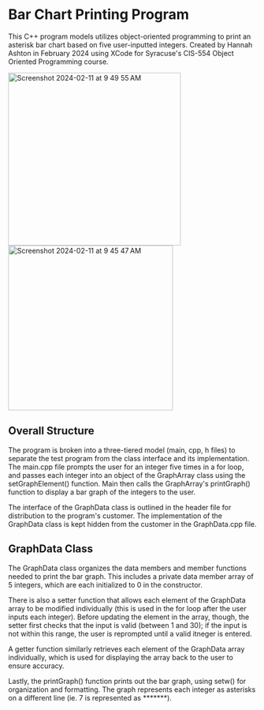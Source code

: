 # Bar Chart Printing Program
This C++ program models utilizes object-oriented programming to print an asterisk bar chart based on five user-inputted integers.
Created by Hannah Ashton in February 2024 using XCode for Syracuse's CIS-554 Object Oriented Programming course.

<img width="350" alt="Screenshot 2024-02-11 at 9 49 55 AM" src="https://github.com/hcharise/Bar-Chart-Printing-Program/assets/110205350/a0019cb9-b7ab-47a6-9fc8-d170939dbb88">

<img width="334" alt="Screenshot 2024-02-11 at 9 45 47 AM" src="https://github.com/hcharise/Bar-Chart-Printing-Program/assets/110205350/51e5bbb4-068c-408a-a380-0379a675935c">


## Overall Structure
The program is broken into a three-tiered model (main, cpp, h files) to separate the test program from the class interface and its implementation. The main.cpp file prompts the user for an integer five times in a for loop, and passes each integer into an object of the GraphArray class using the setGraphElement() function. Main then calls the GraphArray's printGraph() function to display a bar graph of the integers to the user.

The interface of the GraphData class is outlined in the header file for distribution to the program's customer. The implementation of the GraphData class is kept hidden from the customer in the GraphData.cpp file.

## GraphData Class
The GraphData class organizes the data members and member functions needed to print the bar graph. This includes a private data member array of 5 integers, which are each initialized to 0 in the constructor.

There is also a setter function that allows each element of the GraphData array to be modified individually (this is used in the for loop after the user inputs each integer). Before updating the element in the array, though, the setter first checks that the input is valid (between 1 and 30); if the input is not within this range, the user is reprompted until a valid itneger is entered.

A getter function similarly retrieves each element of the GraphData array individually, which is used for displaying the array back to the user to ensure accuracy.

Lastly, the printGraph() function prints out the bar graph, using setw() for organization and formatting. The graph represents each integer as asterisks on a different line (ie. 7 is represented as *******).
